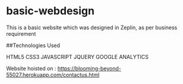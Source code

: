 # basic-webdesign

This is a basic website which was designed in Zeplin, as per business requirement

##Technologies Used

HTML5
CSS3
JAVASCRIPT
JQUERY
GOOGLE ANALYTICS

Website hoisted on : https://blooming-beyond-55027.herokuapp.com/contactus.html
